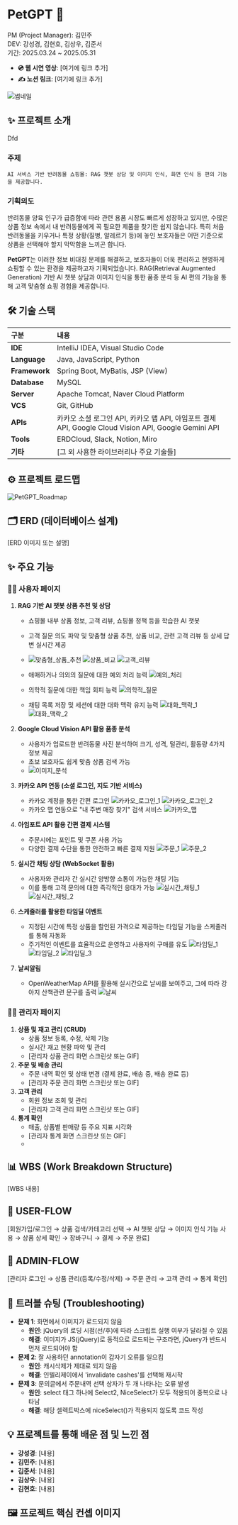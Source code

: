 # **PetGPT 🐶**

PM (Project Manager): 김민주  
DEV: 강성경, 김현호, 김상우, 김준서  
기간: 2025.03.24 ~ 2025.05.31

- **💿 웹 시연 영상**: \[여기에 링크 추가\]
- **✍️ 노션 링크**: \[여기에 링크 추가\]

![썸네일](./images/thumbnail.png)

## **✨ 프로젝트 소개**
Dfd
### 주제

```
AI 서비스 기반 반려동물 쇼핑몰: RAG 챗봇 상담 및 이미지 인식, 화면 인식 등 편의 기능을 제공합니다.
```

### 기획의도

반려동물 양육 인구가 급증함에 따라 관련 용품 시장도 빠르게 성장하고 있지만, 수많은 상품 정보 속에서 내 반려동물에게 꼭 필요한 제품을 찾기란 쉽지 않습니다. 특히 처음 반려동물을 키우거나 특정 상황(질병, 알레르기 등)에 놓인 보호자들은 어떤 기준으로 상품을 선택해야 할지 막막함을 느끼곤 합니다.

**PetGPT**는 이러한 정보 비대칭 문제를 해결하고, 보호자들이 더욱 편리하고 현명하게 쇼핑할 수 있는 환경을 제공하고자 기획되었습니다. RAG(Retrieval Augmented Generation) 기반 AI 챗봇 상담과 이미지 인식을 통한 품종 분석 등 AI 편의 기능을 통해 고객 맞춤형 쇼핑 경험을 제공합니다.

## **🛠️ 기술 스택**

| 구분          | 내용                                                                                                 |
| :------------ | :--------------------------------------------------------------------------------------------------- |
| **IDE**       | IntelliJ IDEA, Visual Studio Code                                                                    |
| **Language**  | Java, JavaScript, Python                                                                             |
| **Framework** | Spring Boot, MyBatis, JSP (View)                                                                     |
| **Database**  | MySQL                                                                                                |
| **Server**    | Apache Tomcat, Naver Cloud Platform                                                                  |
| **VCS**       | Git, GitHub                                                                                          |
| **APIs**      | 카카오 소셜 로그인 API, 카카오 맵 API, 아임포트 결제 API, Google Cloud Vision API, Google Gemini API |
| **Tools**     | ERDCloud, Slack, Notion, Miro                                                                        |
| **기타**      | \[그 외 사용한 라이브러리나 주요 기술들\]                                                            |

##

## **⚙️ 프로젝트 로드맵**

![PetGPT_Roadmap](./images/roadmap.png)

## **🗂️ ERD (데이터베이스 설계)**

\[ERD 이미지 또는 설명\]

## **✨ 주요 기능**

### **🙋‍♀️ 사용자 페이지**

1. **RAG 기반 AI 챗봇 상품 추천 및 상담**

   - 쇼핑몰 내부 상품 정보, 고객 리뷰, 쇼핑몰 정책 등을 학습한 AI 챗봇
   - 고객 질문 의도 파악 및 맞춤형 상품 추천, 상품 비교, 관련 고객 리뷰 등 상세 답변 실시간 제공
   - ![맞춤형_상품_추천](./images/chatbot1.png)
     ![상품_비교](./images/chatbot2.png)
     ![고객_리뷰](./images/chatbot5.png)

   - 애매하거나 의외의 질문에 대한 예외 처리 능력
     ![예외_처리](./images/chatbot3.png)

   - 의학적 질문에 대한 책임 회피 능력
     ![의학적_질문](./images/chatbot4.png)

   - 채팅 목록 저장 및 세션에 대한 대화 맥락 유지 능력
     ![대화_맥락_1](./images/chatbot6.png)
     ![대화_맥락_2](./images/chatbot7.png)

2. **Google Cloud Vision API 활용 품종 분석**

   - 사용자가 업로드한 반려동물 사진 분석하여 크기, 성격, 털관리, 활동량 4가지 정보 제공
   - 초보 보호자도 쉽게 맞춤 상품 검색 가능
   - ![이미지_분석](./images/ai_analysis.png)

3. **카카오 API 연동 (소셜 로그인, 지도 기반 서비스)**

   - 카카오 계정을 통한 간편 로그인
     ![카카오_로그인_1](./images/login1.png)
     ![카카오_로그인_2](./images/login2.png)
   - 카카오 맵 연동으로 "내 주변 매장 찾기" 검색 서비스
     ![카카오_맵](./images/kakao_map.png)

4. **아임포트 API 활용 간편 결제 시스템**
   - 주문시에는 포인트 및 쿠폰 사용 가능
   - 다양한 결제 수단을 통한 안전하고 빠른 결제 지원
     ![주문_1](./images/order1.gif)
     ![주문_2](./images/order2.gif)

5. **실시간 채팅 상담 (WebSocket 활용)**

   - 사용자와 관리자 간 실시간 양방향 소통이 가능한 채팅 기능
   - 이를 통해 고객 문의에 대한 즉각적인 응대가 가능
     ![실시간_채팅_1](./images/chat1.png)
     ![실시간_채팅_2](./images/chat2.png)

6. **스케줄러를 활용한 타임딜 이벤트**
   - 지정된 시간에 특정 상품을 할인된 가격으로 제공하는 타임딜 기능을 스케줄러를 통해 자동화
   - 주기적인 이벤트를 효율적으로 운영하고 사용자의 구매를 유도
     ![타임딜_1](./images/time_deal1.png)
     ![타임딜_2](./images/time_deal2.png)
     ![타임딜_3](./images/time_deal3.png)

7. **날씨알림**
   - OpenWeatherMap API를 활용해 실시간으로 날씨를 보여주고, 그에 따라 강아지 산책관련 문구를 출력
     ![날씨](./images/hotdeal_weather.gif)
   

### **👨‍💼 관리자 페이지**

1. **상품 및 재고 관리 (CRUD)**
   - 상품 정보 등록, 수정, 삭제 기능
   - 실시간 재고 현황 파악 및 관리
   - \[관리자 상품 관리 화면 스크린샷 또는 GIF\]
2. **주문 및 배송 관리**
   - 주문 내역 확인 및 상태 변경 (결제 완료, 배송 중, 배송 완료 등)
   - \[관리자 주문 관리 화면 스크린샷 또는 GIF\]
3. **고객 관리**
   - 회원 정보 조회 및 관리
   - \[관리자 고객 관리 화면 스크린샷 또는 GIF\]
4. **통계 확인**
   - 매출, 상품별 판매량 등 주요 지표 시각화
   - \[관리자 통계 화면 스크린샷 또는 GIF\]
   -

##

## **📊 WBS (Work Breakdown Structure)**

\[WBS 내용\]

## **🚀 USER-FLOW**

\[회원가입/로그인 → 상품 검색/카테고리 선택 → AI 챗봇 상담 → 이미지 인식 기능 사용 → 상품 상세 확인 → 장바구니 → 결제 → 주문 완료\]

## **🚀 ADMIN-FLOW**

\[관리자 로그인 → 상품 관리(등록/수정/삭제) → 주문 관리 → 고객 관리 → 통계 확인\]

## **🤔 트러블 슈팅 (Troubleshooting)**
- **문제 1**: 화면에서 이미지가 로드되지 않음
    - **원인**: jQuery의 로딩 시점(선/후)에 따라 스크립트 실행 여부가 달라질 수 있음
    - **해결**: 이미지가 JS(jQuery)로 동적으로 로드되는 구조라면, jQuery가 반드시 먼저 로드되어야 함
- **문제 2**: 잘 사용하던 annotation이 갑자기 오류를 일으킴
    - **원인**: 캐시삭제가 제대로 되지 않음
    - **해결**: 인텔리제이에서 'invalidate cashes'를 선택해 재시작
- **문제 3**: 문의글에서 주문내역 선택 상자가 두 개 나타나는 오류 발생
  - **원인**: select 태그 하나에 Select2, NiceSelect가 모두 적용되어 중복으로 나타남
  - **해결**: 해당 셀렉트박스에 niceSelect()가 적용되지 않도록  코드 작성

## **💡 프로젝트를 통해 배운 점 및 느낀 점**

- **강성경**: \[내용\]
- **김민주**: \[내용\]
- **김준서**: \[내용\]
- **김상우**: \[내용\]
- **김현호**: \[내용\]

## **🖼️ 프로젝트 핵심 컨셉 이미지**
